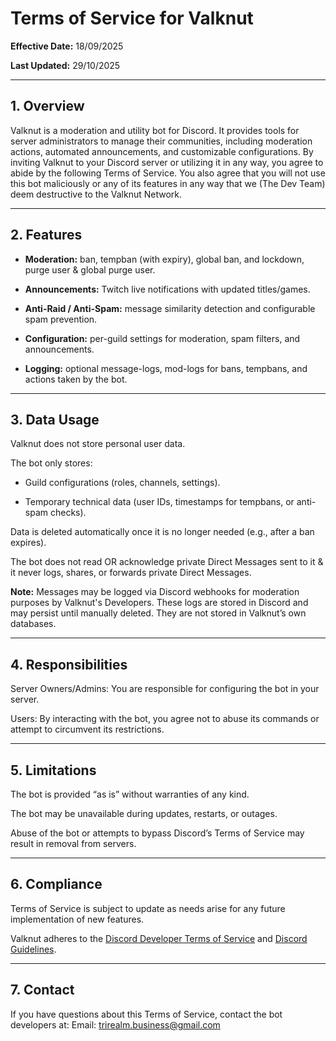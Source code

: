 # Terms of Service for Valknut
**Effective Date:** 18/09/2025

**Last Updated:** 29/10/2025

---
## 1. Overview

Valknut is a moderation and utility bot for Discord. It provides tools for server administrators to manage their communities, including moderation actions, automated announcements, and customizable configurations.
By inviting Valknut to your Discord server or utilizing it in any way, you agree to abide by the following Terms of Service.
You also agree that you will not use this bot maliciously or any of its features in any way that we (The Dev Team) deem destructive to the Valknut Network.

---
## 2. Features

- **Moderation:** ban, tempban (with expiry), global ban, and lockdown, purge user & global purge user.

- **Announcements:** Twitch live notifications with updated titles/games.

- **Anti-Raid / Anti-Spam:** message similarity detection and configurable spam prevention.

- **Configuration:** per-guild settings for moderation, spam filters, and announcements.

- **Logging:** optional message-logs, mod-logs for bans, tempbans, and actions taken by the bot.

---
## 3. Data Usage

Valknut does not store personal user data.

The bot only stores:

- Guild configurations (roles, channels, settings).

- Temporary technical data (user IDs, timestamps for tempbans, or anti-spam checks).

Data is deleted automatically once it is no longer needed (e.g., after a ban expires).

The bot does not read OR acknowledge private Direct Messages sent to it & it never logs, shares, or forwards private Direct Messages.

**Note:** Messages may be logged via Discord webhooks for moderation purposes by Valknut's Developers. These logs are stored in Discord and may persist until manually deleted. They are not stored in Valknut’s own databases.

---
## 4. Responsibilities

Server Owners/Admins: You are responsible for configuring the bot in your server.

Users: By interacting with the bot, you agree not to abuse its commands or attempt to circumvent its restrictions.

---
## 5. Limitations

The bot is provided “as is” without warranties of any kind.

The bot may be unavailable during updates, restarts, or outages.

Abuse of the bot or attempts to bypass Discord’s Terms of Service may result in removal from servers.

---
## 6. Compliance

Terms of Service is subject to update as needs arise for any future implementation of new features.

Valknut adheres to the [Discord Developer Terms of Service](https://support-dev.discord.com/hc/en-us/articles/8562894815383-Discord-Developer-Terms-of-Service) and [Discord Guidelines](https://discord.com/guidelines).

---
## 7. Contact

If you have questions about this Terms of Service, contact the bot developers at:
Email: trirealm.business@gmail.com
